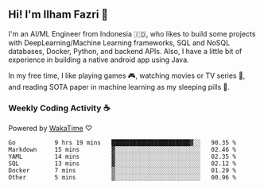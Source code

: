 ## Hi! I'm Ilham Fazri 👋

I'm an AI/ML Engineer from Indonesia 🇮🇩, who likes to build some projects with DeepLearning/Machine Learning frameworks, SQL and NoSQL databases, Docker, Python, and backend APIs. Also, I have a little bit of experience in building a native android app using Java.


In my free time, I like playing games 🎮, watching movies or TV series 🍿, and reading SOTA paper in machine learning as my sleeping pills 💊. 

### Weekly Coding Activity ☕
Powered by [WakaTime](https://wakatime.com/) ♡
<!--START_SECTION:waka-->

```text
Go           9 hrs 19 mins   ██████████████████████▓░░   90.35 %
Markdown     15 mins         ▓░░░░░░░░░░░░░░░░░░░░░░░░   02.46 %
YAML         14 mins         ▓░░░░░░░░░░░░░░░░░░░░░░░░   02.35 %
SQL          13 mins         ▓░░░░░░░░░░░░░░░░░░░░░░░░   02.12 %
Docker       7 mins          ▒░░░░░░░░░░░░░░░░░░░░░░░░   01.29 %
Other        5 mins          ▒░░░░░░░░░░░░░░░░░░░░░░░░   00.96 %
```

<!--END_SECTION:waka-->
